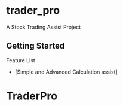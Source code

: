 # trader_pro

A Stock Trading Assist Project

## Getting Started

Feature List

- [Simple and Advanced Calculation assist]

# TraderPro
